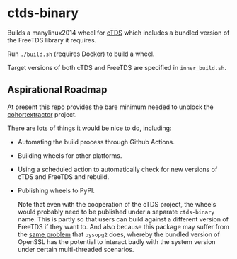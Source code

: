 # ctds-binary

Builds a manylinux2014 wheel for [cTDS](https://pypi.org/project/ctds/)
which includes a bundled version of the FreeTDS library it requires.

Run `./build.sh` (requires Docker) to build a wheel.

Target versions of both cTDS and FreeTDS are specified in
`inner_build.sh`.


## Aspirational Roadmap

At present this repo provides the bare minimum needed to unblock the
[cohortextractor](https://github.com/opensafely/cohort-extractor) project.

There are lots of things it would be nice to do, including:

 * Automating the build process through Github Actions.

 * Building wheels for other platforms.

 * Using a scheduled action to automatically check for new versions of
   cTDS and FreeTDS and rebuild.

 * Publishing wheels to PyPI.

   Note that even with the cooperation of the cTDS project, the wheels
   would probably need to be published under a separate `ctds-binary`
   name.  This is partly so that users can build against a different
   version of FreeTDS if they want to. And also because this package may
   suffer from the [same problem](https://www.psycopg.org/articles/2018/02/08/psycopg-274-released/)
   that `pysopg2` does, whereby the bundled version of OpenSSL has the
   potential to interact badly with the system version under certain
   multi-threaded scenarios.
